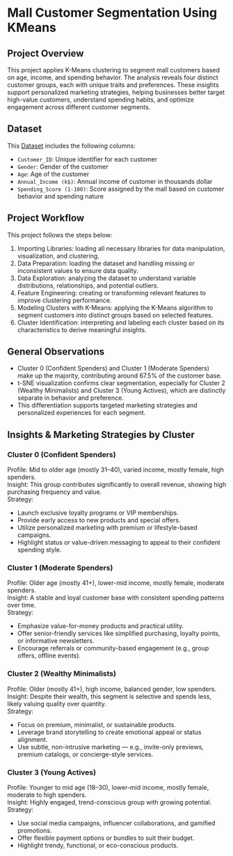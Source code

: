# Mall Customer Segmentation Using KMeans

## **Project Overview**
This project applies K-Means clustering to segment mall customers based on age, income, and spending behavior. The analysis reveals four distinct customer groups, each with unique traits and preferences. These insights support personalized marketing strategies, helping businesses better target high-value customers, understand spending habits, and optimize engagement across different customer segments.

## Dataset
This <a href="https://github.com/adlathifa/Customer_Segmentation_Analysis/blob/main/KMeans/Mall_Customers.csv">Dataset</a> includes the following columns:
- `Customer_ID`: Unique identifier for each customer
- `Gender`: Gender of the customer
- `Age`: Age of the customer
- `Annual_Income (k$)`: Annual income of customer in thousands dollar
- `Spending_Score (1-100)`: Score assigned by the mall based on customer behavior and spending nature

## Project Workflow

This project follows the steps below:
1. Importing Libraries: loading all necessary libraries for data manipulation, visualization, and clustering.
2. Data Preparation: loading the dataset and handling missing or inconsistent values to ensure data quality.
3. Data Exploration: analyzing the dataset to understand variable distributions, relationships, and potential outliers.
4. Feature Engineering: creating or transforming relevant features to improve clustering performance.
5. Modeling Clusters with K-Means: applying the K-Means algorithm to segment customers into distinct groups based on selected features.
6. Cluster Identification: interpreting and labeling each cluster based on its characteristics to derive meaningful insights.

## General Observations

* Cluster 0 (Confident Spenders) and Cluster 1 (Moderate Spenders) make up the majority, contributing around 67.5% of the customer base.
* t-SNE visualization confirms clear segmentation, especially for Cluster 2 (Wealthy Minimalists) and Cluster 3 (Young Actives), which are distinctly separate in behavior and preference.
* This differentiation supports targeted marketing strategies and personalized experiences for each segment.

## Insights & Marketing Strategies by Cluster
### Cluster 0 (Confident Spenders)
Profile: Mid to older age (mostly 31–40), varied income, mostly female, high spenders. <br>
Insight: This group contributes significantly to overall revenue, showing high purchasing frequency and value. <br>
Strategy:
  * Launch exclusive loyalty programs or VIP memberships.
  * Provide early access to new products and special offers.
  * Utilize personalized marketing with premium or lifestyle-based campaigns.
  * Highlight status or value-driven messaging to appeal to their confident spending style.

### Cluster 1 (Moderate Spenders)
Profile: Older age (mostly 41+), lower-mid income, mostly female, moderate spenders. <br>
Insight: A stable and loyal customer base with consistent spending patterns over time. <br>
Strategy:
  * Emphasize value-for-money products and practical utility.
  * Offer senior-friendly services like simplified purchasing, loyalty points, or informative newsletters.
  * Encourage referrals or community-based engagement (e.g., group offers, offline events).

### Cluster 2  (Wealthy Minimalists)
Profile: Older (mostly 41+), high income, balanced gender, low spenders. <br>
Insight: Despite their wealth, this segment is selective and spends less, likely valuing quality over quantity. <br>
Strategy:
  * Focus on premium, minimalist, or sustainable products.
  * Leverage brand storytelling to create emotional appeal or status alignment.
  * Use subtle, non-intrusive marketing — e.g., invite-only previews, premium catalogs, or concierge-style services.

### Cluster 3 (Young Actives)
Profile: Younger to mid age (18–30), lower-mid income, mostly female, moderate to high spenders. <br>
Insight: Highly engaged, trend-conscious group with growing potential. <br>
Strategy:
  * Use social media campaigns, influencer collaborations, and gamified promotions.
  * Offer flexible payment options or bundles to suit their budget.
  * Highlight trendy, functional, or eco-conscious products.
